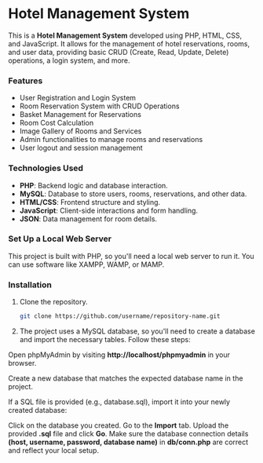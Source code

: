 # Hotel Management System

This is a **Hotel Management System** developed using PHP, HTML, CSS, and JavaScript. It allows for the management of hotel reservations, rooms, and user data, providing basic CRUD (Create, Read, Update, Delete) operations, a login system, and more.

### Features

- User Registration and Login System
- Room Reservation System with CRUD Operations
- Basket Management for Reservations
- Room Cost Calculation
- Image Gallery of Rooms and Services
- Admin functionalities to manage rooms and reservations
- User logout and session management

### Technologies Used

- **PHP**: Backend logic and database interaction.
- **MySQL**: Database to store users, rooms, reservations, and other data.
- **HTML/CSS**: Frontend structure and styling.
- **JavaScript**: Client-side interactions and form handling.
- **JSON**: Data management for room details.

### Set Up a Local Web Server

This project is built with PHP, so you'll need a local web server to run it. You can use software like XAMPP, WAMP, or MAMP. 

### Installation
1. Clone the repository.
    ```bash
    git clone https://github.com/username/repository-name.git

2. The project uses a MySQL database, so you'll need to create a database and import the necessary tables. Follow these steps:

Open phpMyAdmin by visiting **http://localhost/phpmyadmin** in your browser.

Create a new database that matches the expected database name in the project.

If a SQL file is provided (e.g., database.sql), import it into your newly created database:

Click on the database you created.
Go to the **Import** tab.
Upload the provided **.sql** file and click **Go**.
Make sure the database connection details **(host, username, password, database name)** in **db/conn.php** are correct and reflect your local setup.
